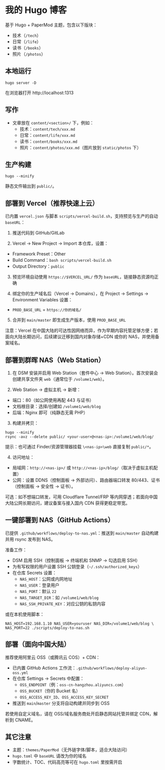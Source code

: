 # 我的 Hugo 博客

基于 Hugo + PaperMod 主题，包含以下版块：

- 技术（`/tech`）
- 日常（`/life`）
- 读书（`/books`）
- 照片（`/photos`）

## 本地运行

```
hugo server -D
```

在浏览器打开 http://localhost:1313

## 写作

- 文章放在 `content/<section>/` 下，例如：
  - 技术：`content/tech/xxx.md`
  - 日常：`content/life/xxx.md`
  - 读书：`content/books/xxx.md`
  - 照片：`content/photos/xxx.md`（图片放到 `static/photos` 下）

## 生产构建

```
hugo --minify
```

静态文件输出到 `public/`。

## 部署到 Vercel（推荐快速上云）

已内置 `vercel.json` 与脚本 `scripts/vercel-build.sh`，支持预览与生产的自动 `baseURL`：

1) 推送代码到 GitHub/GitLab

2) Vercel → New Project → Import 本仓库，设置：
- Framework Preset：Other
- Build Command：`bash scripts/vercel-build.sh`
- Output Directory：`public`

3) 预览环境自动使用 `https://$VERCEL_URL/` 作为 `baseURL`，链接静态资源均正确

4) 绑定你的生产域名后（Vercel → Domains），在 Project → Settings → Environment Variables 设置：
- `PROD_BASE_URL` = `https://你的域名/`

5) 合并到 `main/master` 即生成生产版本，使用 `PROD_BASE_URL`

注意：Vercel 在中国大陆的可达性因网络而异，作为早期内容托管足够方便；若面向大陆长期访问，后续建议迁移到国内对象存储+CDN 或你的 NAS，并使用备案域名。

## 部署到群晖 NAS（Web Station）

1) 在 DSM 安装并启用 Web Station（套件中心 → Web Station）。首次安装会创建共享文件夹 `web`（通常位于 `/volume1/web`）。

2) Web Station → 虚拟主机 → 新增：
- 端口：80（如公网使用再配 443 与证书）
- 文档根目录：选择/创建如 `/volume1/web/blog`
- 后端：Nginx 即可（纯静态无需 PHP）

3) 构建并拷贝：
```
hugo --minify
rsync -avz --delete public/ <your-user>@<nas-ip>:/volume1/web/blog/
```
提示：也可通过 Finder/资源管理器挂载 `\<nas-ip>\web` 直接复制 `public/*`。

4) 访问地址：
- 局域网：`http://<nas-ip>/` 或 `http://<nas-ip>/blog/`（取决于虚拟主机配置）
- 公网：设置 DDNS（控制面板 → 外部访问）、路由器端口转发 80/443、证书（控制面板 → 安全性 → 证书）。

可选：如不想端口转发，可用 Cloudflare Tunnel/FRP 等内网穿透；若面向中国大陆公网长期访问，建议备案与接入国内 CDN 获得更稳定带宽。

## 一键部署到 NAS（GitHub Actions）

已提供 `.github/workflows/deploy-to-nas.yml`：推送到 `main/master` 自动构建并用 rsync 发布到 NAS。

准备工作：
- DSM 启用 SSH（控制面板 → 终端机和 SNMP → 勾选启用 SSH）
- 为有写权限的用户设置 SSH 公钥登录（`~/.ssh/authorized_keys`）
- 在仓库 Secrets 设置：
  - `NAS_HOST`：公网或内网地址
  - `NAS_USER`：登录用户
  - `NAS_PORT`：默认 `22`
  - `NAS_TARGET_DIR`：如 `/volume1/web/blog`
  - `NAS_SSH_PRIVATE_KEY`：对应公钥的私钥内容

或在本机使用脚本：
```
NAS_HOST=192.168.1.10 NAS_USER=youruser NAS_DIR=/volume1/web/blog \
NAS_PORT=22 ./scripts/deploy-to-nas.sh
```

## 部署（面向中国大陆）

推荐使用阿里云 OSS（或腾讯云 COS）+ CDN：

- 已内置 GitHub Actions 工作流：`.github/workflows/deploy-aliyun-oss.yml`
- 在仓库 Settings → Secrets 中配置：
  - `OSS_ENDPOINT`（例：`oss-cn-hangzhou.aliyuncs.com`）
  - `OSS_BUCKET`（你的 Bucket 名）
  - `OSS_ACCESS_KEY_ID`、`OSS_ACCESS_KEY_SECRET`
- 推送到 `main`/`master` 分支将自动构建并同步到 OSS

若使用自定义域名，请在 OSS/域名服务商处开启静态网站托管并绑定 CDN，解析到 CNAME。

## 其它注意

- 主题：`themes/PaperMod`（无外链字体/脚本，适合大陆访问）
- `hugo.toml` 中 `baseURL` 请改为你的域名
- 字数统计、TOC、代码高亮等可在 `hugo.toml` 里按需开启
